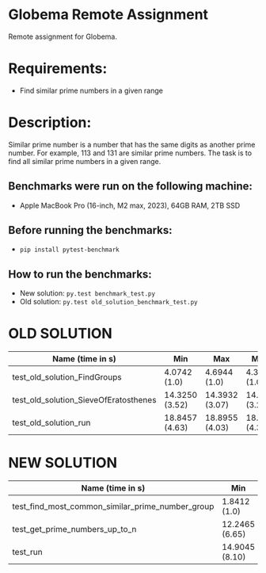 # Globema Remote Assignment

Remote assignment for Globema.

# Requirements:
 - Find similar prime numbers in a given range

# Description:
 Similar prime number is a number that has the same digits as another prime number. For example, 113 and 131 are similar prime numbers. The task is to find all similar prime numbers in a given range.


## Benchmarks were run on the following machine:
- Apple MacBook Pro (16-inch, M2 max, 2023), 64GB RAM, 2TB SSD

## Before running the benchmarks:
- `pip install pytest-benchmark`

## How to run the benchmarks:
- New solution: `py.test benchmark_test.py`
- Old solution: `py.test old_solution_benchmark_test.py`

 # OLD SOLUTION

| Name (time in s)                      | Min            | Max            | Mean           | StdDev         | Median         | IQR            | Outliers | OPS           | Rounds | Iterations |
|---------------------------------------|----------------|----------------|----------------|----------------|----------------|----------------|----------|---------------|--------|------------|
| test_old_solution_FindGroups          | 4.0742 (1.0)   | 4.6944 (1.0)   | 4.3843 (1.0)   | 0.4385 (12.44) | 4.3843 (1.0)   | 0.6202 (12.44) | 0;0      | 0.2281 (1.0)  | 2      | 1          |
| test_old_solution_SieveOfEratosthenes | 14.3250 (3.52) | 14.3932 (3.07) | 14.3591 (3.28) | 0.0483 (1.37)  | 14.3591 (3.28) | 0.0683 (1.37)  | 0;0      | 0.0696 (0.31) | 2      | 1          |
| test_old_solution_run                 | 18.8457 (4.63) | 18.8955 (4.03) | 18.8706 (4.30) | 0.0353 (1.0)   | 18.8706 (4.30) | 0.0499 (1.0)   | 0;0      | 0.0530 (0.23) | 2      | 1          |

# NEW SOLUTION

| Name (time in s)                                 | Min            | Max            | Mean           | StdDev         | Median         | IQR            | Outliers | OPS           | Rounds | Iterations |
|--------------------------------------------------|----------------|----------------|----------------|----------------|----------------|----------------|----------|---------------|--------|------------|
| test_find_most_common_similar_prime_number_group | 1.8412 (1.0)   | 2.6008 (1.0)   | 2.2210 (1.0)   | 0.5371 (15.85) | 2.2210 (1.0)   | 0.7596 (15.85) | 0;0      | 0.4503 (1.0)  | 2      | 1          |
| test_get_prime_numbers_up_to_n                   | 12.2465 (6.65) | 12.4886 (4.80) | 12.3675 (5.57) | 0.1712 (5.05)  | 12.3675 (5.57) | 0.2421 (5.05)  | 0;0      | 0.0809 (0.18) | 2      | 1          |
| test_run                                         | 14.9045 (8.10) | 14.9524 (5.75) | 14.9284 (6.72) | 0.0339 (1.0)   | 14.9284 (6.72) | 0.0479 (1.0)   | 0;0      | 0.0670 (0.15) | 2      | 1          |

